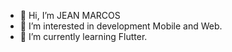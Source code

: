 - 👋 Hi, I’m JEAN MARCOS
- 👀 I’m interested in development Mobile and Web.
- 🌱 I’m currently learning Flutter.

<!---
jeaneplugin/jeaneplugin is a ✨ special ✨ repository because its `README.md` (this file) appears on your GitHub profile.
You can click the Preview link to take a look at your changes.
--->

